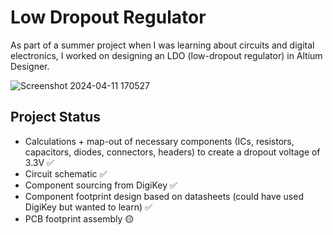 # Low Dropout Regulator

As part of a summer project when I was learning about circuits and digital electronics, I worked on designing an LDO (low-dropout regulator) in Altium Designer.

![Screenshot 2024-04-11 170527](https://github.com/abhayratti/low-dropout-regulator/assets/92469179/995ca3cd-b05a-419b-ac05-1011dcb4c2f2)

## Project Status
- Calculations + map-out of necessary components (ICs, resistors, capacitors, diodes, connectors, headers) to create a dropout voltage of 3.3V ✅ 
- Circuit schematic ✅
- Component sourcing from DigiKey ✅
- Component footprint design based on datasheets (could have used DigiKey but wanted to learn) ✅
- PCB footprint assembly 🟡
